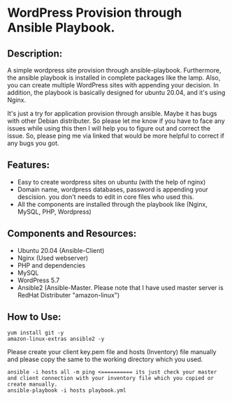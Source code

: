 # WordPress Provision through Ansible Playbook.

## Description:

A simple wordpress site provision through ansible-playbook. Furthermore, the ansible playbook is installed in complete packages like the lamp. Also, you can create multiple WordPress sites with appending your decision. In addition, the playbook is basically designed for ubuntu 20.04, and it's using Nginx.

It's just a try for application provision through ansible. Maybe it has bugs with other Debian distributer. So please let me know if you have to face any issues while using this then I will help you to figure out and correct the issue. So, please ping me via linked that would be more helpful to correct if any bugs you got.

## Features:

- Easy to create wordpress sites on ubuntu (with the help of nginx)
- Domain name, wordpress databases, password is appending your descision. you don't needs to edit in core files who used this.
- All the components are installed through the playbook like (Nginx, MySQL, PHP, Wordpress)

## Components and Resources:

- Ubuntu 20.04 (Ansible-Client)
- Nginx (Used webserver)
- PHP and dependencies
- MySQL
- WordPress 5.7
- Ansible2 (Ansible-Master. Please note that I have used master server is RedHat Distributer "amazon-linux")

## How to Use:

```
yum install git -y
amazon-linux-extras ansible2 -y
```

Please create your client key.pem file and hosts (Inventory) file manually and please copy the same to the working directory which you used.

```
ansible -i hosts all -m ping <========== its just check your master and client connection with your inventory file which you copied or create manually.
ansible-playbook -i hosts playbook.yml
```
